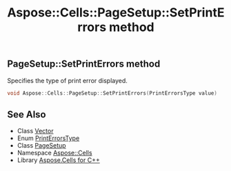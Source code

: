 ﻿---
title: Aspose::Cells::PageSetup::SetPrintErrors method
linktitle: SetPrintErrors
second_title: Aspose.Cells for C++ API Reference
description: 'Aspose::Cells::PageSetup::SetPrintErrors method. Specifies the type of print error displayed in C++.'
type: docs
weight: 7000
url: /cpp/aspose.cells/pagesetup/setprinterrors/
---
## PageSetup::SetPrintErrors method


Specifies the type of print error displayed.

```cpp
void Aspose::Cells::PageSetup::SetPrintErrors(PrintErrorsType value)
```

## See Also

* Class [Vector](../../vector/)
* Enum [PrintErrorsType](../../printerrorstype/)
* Class [PageSetup](../)
* Namespace [Aspose::Cells](../../)
* Library [Aspose.Cells for C++](../../../)
